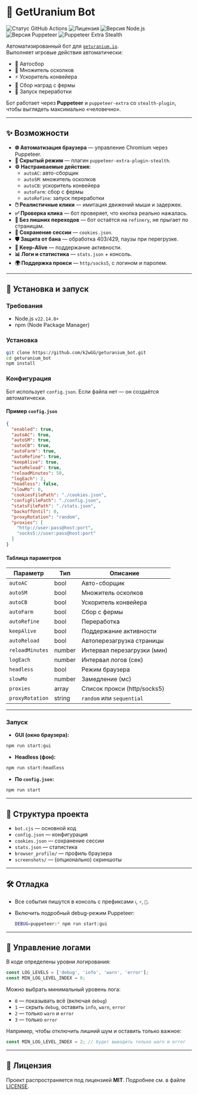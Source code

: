 # 🤖 GetUranium Bot

![Статус GitHub Actions](https://img.shields.io/badge/статус-активен-brightgreen)
![Лицензия](https://img.shields.io/badge/лицензия-MIT-blue.svg)
![Версия Node.js](https://img.shields.io/badge/node-v22.14.0%2B-brightgreen)
![Версия Puppeteer](https://img.shields.io/badge/puppeteer-^22.0.0-blue)
![Puppeteer Extra Stealth](https://img.shields.io/badge/stealth-плагин-lightgrey)

Автоматизированный бот для [`geturanium.io`](https://geturanium.io).  
Выполняет игровые действия автоматически:

- 🌟 Автосбор
- 💠 Множитель осколков
- ⚡ Ускоритель конвейера
- 🌾 Сбор наград с фермы
- 🔄 Запуск переработки

Бот работает через **Puppeteer** и `puppeteer-extra` со `stealth-plugin`, чтобы выглядеть максимально «человечно».

---

## ✨ Возможности

- **🌐 Автоматизация браузера** — управление Chromium через Puppeteer.  
- **👻 Скрытый режим** — плагин `puppeteer-extra-plugin-stealth`.  
- **⚙️ Настраиваемые действия:**
  - `autoAC`: авто-сборщик
  - `autoSM`: множитель осколков
  - `autoCB`: ускоритель конвейера
  - `autoFarm`: сбор с фермы
  - `autoRefine`: запуск переработки
- **🖱️ Реалистичные клики** — имитация движений мыши и задержек.  
- **✅ Проверка клика** — бот проверяет, что кнопка реально нажалась.  
- **🚫 Без лишних переходов** — бот остаётся на `refinery`, не прыгает по страницам.  
- **🍪 Сохранение сессии** — `cookies.json`.  
- **🛡️ Защита от бана** — обработка 403/429, паузы при перегрузке.  
- **💖 Keep-Alive** — поддержание активности.  
- **📊 Логи и статистика** — `stats.json` + консоль.  
- **🌍 Поддержка прокси** — `http/socks5`, с логином и паролем.  

---

## 🚀 Установка и запуск

### Требования

- Node.js `v22.14.0+`  
- npm (Node Package Manager)

### Установка

```bash
git clone https://github.com/k2wGG/geturanium_bot.git
cd geturanium_bot
npm install
```

### Конфигурация

Бот использует `config.json`. Если файла нет — он создаётся автоматически.

#### Пример `config.json`

```json
{
  "enabled": true,
  "autoAC": true,
  "autoSM": true,
  "autoCB": true,
  "autoFarm": true,
  "autoRefine": true,
  "keepAlive": true,
  "autoReload": true,
  "reloadMinutes": 50,
  "logEach": 2,
  "headless": false,
  "slowMo": 0,
  "cookiesFilePath": "./cookies.json",
  "configFilePath": "./config.json",
  "statsFilePath": "./stats.json",
  "backoffUntil": 0,
  "proxyRotation": "random",
  "proxies": [
    "http://user:pass@host:port",
    "socks5://user:pass@host:port"
  ]
}
```

#### Таблица параметров

| Параметр        | Тип    | Описание                    |
| --------------- | ------ | --------------------------- |
| `autoAC`        | bool   | Авто-сборщик                |
| `autoSM`        | bool   | Множитель осколков          |
| `autoCB`        | bool   | Ускоритель конвейера        |
| `autoFarm`      | bool   | Сбор с фермы                |
| `autoRefine`    | bool   | Переработка                 |
| `keepAlive`     | bool   | Поддержание активности      |
| `autoReload`    | bool   | Автоперезагрузка страницы   |
| `reloadMinutes` | number | Интервал перезагрузки (мин) |
| `logEach`       | number | Интервал логов (сек)        |
| `headless`      | bool   | Режим браузера              |
| `slowMo`        | number | Замедление (мс)             |
| `proxies`       | array  | Список прокси (http/socks5) |
| `proxyRotation` | string | `random` или `sequential`   |

---

### Запуск

* **GUI (окно браузера):**

```bash
npm run start:gui
```

* **Headless (фон):**

```bash
npm run start:headless
```

* **По `config.json`:**

```bash
npm run start
```

---

## 📁 Структура проекта

* `bot.cjs` — основной код
* `config.json` — конфигурация
* `cookies.json` — сохранение сессии
* `stats.json` — статистика
* `browser_profile/` — профиль браузера
* `screenshots/` — (опционально) скриншоты

---

## 🛠️ Отладка

* Все события пишутся в консоль с префиксами `ℹ️`, `⚡`, `🐞`.
* Включить подробный debug-режим Puppeteer:

  ```bash
  DEBUG=puppeteer:* npm run start:gui
  ```

---

## 🔎 Управление логами

В коде определены уровни логирования:

```js
const LOG_LEVELS = ['debug', 'info', 'warn', 'error'];
const MIN_LOG_LEVEL_INDEX = 0;
```

Можно выбрать минимальный уровень лога:

* `0` — показывать всё (включая `debug`)
* `1` — скрыть `debug`, оставить `info`, `warn`, `error`
* `2` — только `warn` и `error`
* `3` — только `error`

Например, чтобы отключить лишний шум и оставить только важное:

```js
const MIN_LOG_LEVEL_INDEX = 2; // будет выводить только warn и error
```

---

## 📄 Лицензия

Проект распространяется под лицензией **MIT**.
Подробнее см. в файле [LICENSE](./LICENSE).
